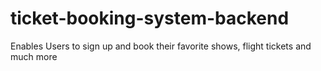 # ticket-booking-system-backend
Enables Users to sign up and book their favorite shows, flight tickets and much more
